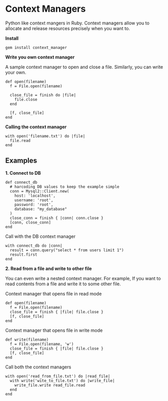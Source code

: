 # Context Managers
Python like context mangers in Ruby. Context managers allow you to allocate and release resources precisely when you want to.

**Install**
```
gem install context_manager
```

**Write you own context manager**

A sample context manager to open and close a file. Similarly, you can write your own.
```
def open(filename)
  f = File.open(filename)
  
  close_file = finish do |file|
    file.close
  end

  [f, close_file]
end
```

**Calling the context manager**
```
with open('filename.txt') do |file|
  file.read
end
```

## Examples

**1. Connect to DB**
```
def connect_db
  # harcoding DB values to keep the example simple
  conn = Mysql2::Client.new(
    host: 'localhost',
    username: 'root',
    password: 'root',
    database: "my_database"
  )
  close_conn = finish { |conn| conn.close }
  [conn, close_conn]
end
```
Call with the DB context manager
```
with connect_db do |conn|
  result = conn.query("select * from users limit 1")
  result.first
end
```

**2. Read from a file and write to other file**

You can even write a nested context manager. For example, If you want to read contents from a file and write it to some other file.

Context manager that opens file in read mode
```
def open(filename)
  f = File.open(filename)
  close_file = finish { |file| file.close }
  [f, close_file]
end
```
Context manager that opens file in write mode
```
def write(filename)
  f = File.open(filename, 'w')
  close_file = finish { |file| file.close }
  [f, close_file]
end
```
Call both the context managers
```
with open('read_from_file.txt') do |read_file|
  with write('wite_to_file.txt') do |write_file|
    write_file.write read_file.read
  end
end
```
